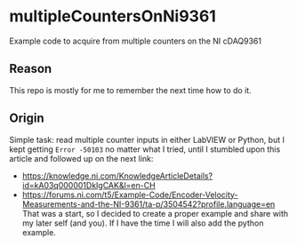 # multipleCountersOnNi9361
Example code to acquire from multiple counters on the NI cDAQ9361

## Reason
This repo is mostly for me to remember the next time how to do it.

## Origin
Simple task: read multiple counter inputs in either LabVIEW or Python, but I kept getting `Error -50103` no matter what I tried, until I stumbled upon this article and followed up on the next link:
- https://knowledge.ni.com/KnowledgeArticleDetails?id=kA03q000001DkIgCAK&l=en-CH
- https://forums.ni.com/t5/Example-Code/Encoder-Velocity-Measurements-and-the-NI-9361/ta-p/3504542?profile.language=en
That was a start, so I decided to create a proper example and share with my later self (and you).
If I have the time I will also add the python example.
